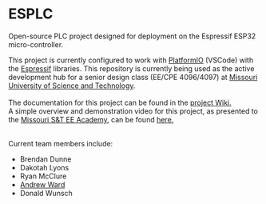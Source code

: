 # ESPLC
Open-source PLC project designed for deployment on the Espressif ESP32 micro-controller.

This project is currently configured to work with <a href="https://platformio.org/platformio-ide">PlatformIO</a> (VSCode) with the <a href = "https://docs.platformio.org/en/latest/platforms/espressif32.html">Espressif</a> libraries.
This repository is currently being used as the active development hub for a senior design class (EE/CPE 4096/4097) at <a href="https://www.mst.edu/">Missouri University of Science and Technology</a>.
<br>
<br>
The documentation for this project can be found in the <a href="https://github.com/aswmkm/ESPLC/wiki">project Wiki.</a>
<br>
A simple overview and demonstration video for this project, as presented to the <a href="https://eceacademy.mst.edu/">Missouri S&T EE Academy</a>, can be found <a href ="https://www.dropbox.com/s/e552shd9b4f98de/Presentation_Final.mp4"> here.</a>
<br>
<br>

Current team members include:
  - Brendan Dunne 
  - Dakotah Lyons
  - Ryan McClure
  - <a href="mailto:aswmkm@umsystem.edu">Andrew Ward</a>
  - Donald Wunsch
